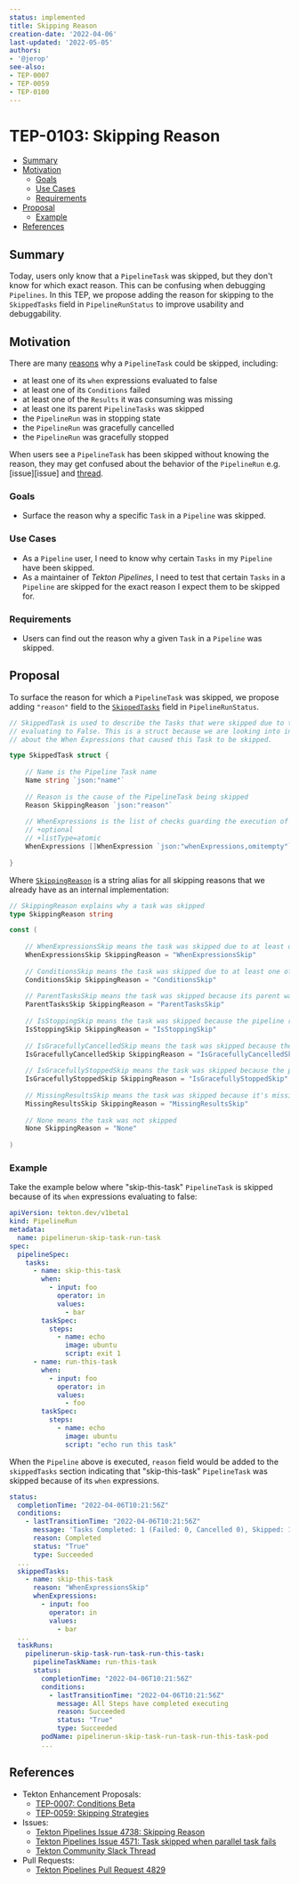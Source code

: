 ```yaml
---
status: implemented
title: Skipping Reason
creation-date: '2022-04-06'
last-updated: '2022-05-05'
authors:
- '@jerop'
see-also:
- TEP-0007
- TEP-0059
- TEP-0100
---
```


# TEP-0103: Skipping Reason

<!-- toc -->
- [Summary](#summary)
- [Motivation](#motivation)
  - [Goals](#goals)
  - [Use Cases](#use-cases)
  - [Requirements](#requirements)
- [Proposal](#proposal)
  - [Example](#example)
- [References](#references)
<!-- /toc -->

## Summary

Today, users only know that a `PipelineTask` was skipped, but they don't know for which
exact reason. This can be confusing when debugging `Pipelines`. In this TEP, we propose
adding the reason for skipping to the `SkippedTasks` field in `PipelineRunStatus` to
improve usability and debuggability.

## Motivation

There are many [reasons][reasons] why a `PipelineTask` could be skipped, including:
* at least one of its `when` expressions evaluated to false 
* at least one of its `Conditions` failed
* at least one of the `Results` it was consuming was missing
* at least one its parent `PipelineTasks` was skipped
* the `PipelineRun` was in stopping state
* the `PipelineRun` was gracefully cancelled
* the `PipelineRun` was gracefully stopped

When users see a `PipelineTask` has been skipped without knowing the reason, they may get
confused about the behavior of the `PipelineRun` e.g. [issue][issue] and [thread][slack].

### Goals

* Surface the reason why a specific `Task` in a `Pipeline` was skipped.

### Use Cases

* As a `Pipeline` user, I need to know why certain `Tasks` in my `Pipeline` have been skipped.
* As a maintainer of *Tekton Pipelines*, I need to test that certain `Tasks` in a `Pipeline`
  are skipped for the exact reason I expect them to be skipped for.

### Requirements

* Users can find out the reason why a given `Task` in a `Pipeline` was skipped.

## Proposal

To surface the reason for which a `PipelineTask` was skipped, we propose adding `"reason"` field
to the [`SkippedTasks`][skipped-tasks] field in `PipelineRunStatus`.

```go
// SkippedTask is used to describe the Tasks that were skipped due to their When Expressions
// evaluating to False. This is a struct because we are looking into including more details
// about the When Expressions that caused this Task to be skipped.

type SkippedTask struct {
	
	// Name is the Pipeline Task name
	Name string `json:"name"`
	
	// Reason is the cause of the PipelineTask being skipped
	Reason SkippingReason `json:"reason"`
	
	// WhenExpressions is the list of checks guarding the execution of the PipelineTask
	// +optional
	// +listType=atomic
	WhenExpressions []WhenExpression `json:"whenExpressions,omitempty"`
	
}
```

Where [`SkippingReason`][reasons] is a string alias for all skipping reasons that we already
have as an internal implementation:

```go
// SkippingReason explains why a task was skipped
type SkippingReason string

const (
	
	// WhenExpressionsSkip means the task was skipped due to at least one of its when expressions evaluating to false
	WhenExpressionsSkip SkippingReason = "WhenExpressionsSkip"
	
	// ConditionsSkip means the task was skipped due to at least one of its conditions failing
	ConditionsSkip SkippingReason = "ConditionsSkip"
	
	// ParentTasksSkip means the task was skipped because its parent was skipped
	ParentTasksSkip SkippingReason = "ParentTasksSkip"
	
	// IsStoppingSkip means the task was skipped because the pipeline run is stopping
	IsStoppingSkip SkippingReason = "IsStoppingSkip"
	
	// IsGracefullyCancelledSkip means the task was skipped because the pipeline run has been gracefully cancelled
	IsGracefullyCancelledSkip SkippingReason = "IsGracefullyCancelledSkip"
	
	// IsGracefullyStoppedSkip means the task was skipped because the pipeline run has been gracefully stopped
	IsGracefullyStoppedSkip SkippingReason = "IsGracefullyStoppedSkip"
	
	// MissingResultsSkip means the task was skipped because it's missing necessary results
	MissingResultsSkip SkippingReason = "MissingResultsSkip"
	
	// None means the task was not skipped
	None SkippingReason = "None"
	
)
```

### Example

Take the example below where "skip-this-task" `PipelineTask` is skipped because of its `when`
expressions evaluating to false:

```yaml
apiVersion: tekton.dev/v1beta1
kind: PipelineRun
metadata:
  name: pipelinerun-skip-task-run-task
spec:
  pipelineSpec:
    tasks:
      - name: skip-this-task
        when:
          - input: foo
            operator: in
            values:
              - bar
        taskSpec:
          steps:
            - name: echo
              image: ubuntu
              script: exit 1
      - name: run-this-task
        when:
          - input: foo
            operator: in
            values:
              - foo
        taskSpec:
          steps:
            - name: echo
              image: ubuntu
              script: "echo run this task"
```

When the `Pipeline` above is executed, `reason` field would be added to the `skippedTasks`
section indicating that "skip-this-task" `PipelineTask` was skipped because of its `when`
expressions. 

```yaml
status:
  completionTime: "2022-04-06T10:21:56Z"
  conditions:
    - lastTransitionTime: "2022-04-06T10:21:56Z"
      message: 'Tasks Completed: 1 (Failed: 0, Cancelled 0), Skipped: 1'
      reason: Completed
      status: "True"
      type: Succeeded
  ...
  skippedTasks:
    - name: skip-this-task
      reason: "WhenExpressionsSkip"
      whenExpressions:
        - input: foo
          operator: in
          values:
            - bar
  ...
  taskRuns:
    pipelinerun-skip-task-run-task-run-this-task:
      pipelineTaskName: run-this-task
      status:
        completionTime: "2022-04-06T10:21:56Z"
        conditions:
          - lastTransitionTime: "2022-04-06T10:21:56Z"
            message: All Steps have completed executing
            reason: Succeeded
            status: "True"
            type: Succeeded
        podName: pipelinerun-skip-task-run-task-run-this-task-pod
        ...
```

## References

* Tekton Enhancement Proposals:
  * [TEP-0007: Conditions Beta][tep-0007]
  * [TEP-0059: Skipping Strategies][tep-0059]
* Issues:
  * [Tekton Pipelines Issue 4738: Skipping Reason][issue-4738]
  * [Tekton Pipelines Issue 4571: Task skipped when parallel task fails][issue-4571]
  * [Tekton Community Slack Thread][slack]
* Pull Requests:
  * [Tekton Pipelines Pull Request 4829][pr-4829]

[tep-0007]: https://github.com/tektoncd/community/blob/main/teps/0007-conditions-beta.md
[tep-0059]: https://github.com/tektoncd/community/blob/main/teps/0059-skipping-strategies.md
[skipped-tasks]: https://github.com/tektoncd/pipeline/blob/053833cb10f3829d5a366daa1f431b293dcf3285/pkg/apis/pipeline/v1beta1/pipelinerun_types.go#L466-L476
[issue-4738]: https://github.com/tektoncd/pipeline/issues/4738
[issue-4571]: https://github.com/tektoncd/pipeline/issues/4571
[slack]: ../teps/images/0103-slack-thread.png
[reasons]: https://github.com/tektoncd/pipeline/blob/053833cb10f3829d5a366daa1f431b293dcf3285/pkg/reconciler/pipelinerun/resources/pipelinerunresolution.go#L42-L62
[pr-4829]: https://github.com/tektoncd/pipeline/pull/4829
